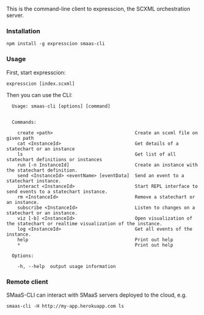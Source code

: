 
This is the command-line client to expresscion, the SCXML orchestration server.


### Installation

```
npm install -g expresscion smaas-cli
```

### Usage

First, start expresscion:

`expresscion [index.scxml]`

Then you can use the CLI:

```
  Usage: smaas-cli [options] [command]


  Commands:

    create <path>                              Create an scxml file on given path
    cat <InstanceId>                           Get details of a statechart or an instance
    ls                                         Get list of all statechart definitions or instances
    run [-n InstanceId]                        Create an instance with the statechart definition.
    send <InstanceId> <eventName> [eventData]  Send an event to a statechart instance.
    interact <InstanceId>                      Start REPL interface to send events to a statechart instance.
    rm <InstanceId>                            Remove a statechart or an instance.
    subscribe <InstanceId>                     Listen to changes on a statechart or an instance.
    viz [-b] <InstanceId>                      Open visualization of the statechart or realtime visualization of the instance.
    log <InstanceId>                           Get all events of the instance.
    help                                       Print out help
    *                                          Print out help

  Options:

    -h, --help  output usage information
```

### Remote client

SMaaS-CLI can interact with SMaaS servers deployed to the cloud, e.g.

`smaas-cli -H http://my-app.herokuapp.com ls`

